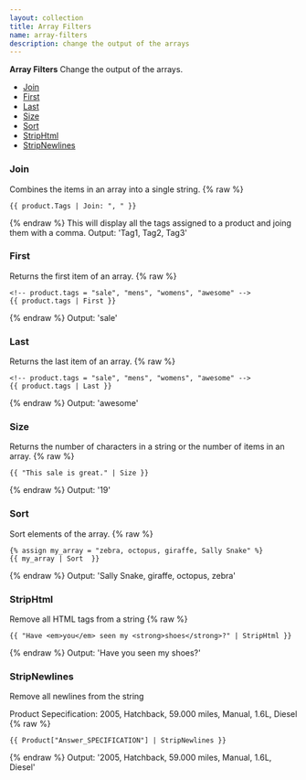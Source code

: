 ```yaml
---
layout: collection
title: Array Filters
name: array-filters
description: change the output of the arrays
---
```


**Array Filters**
Change the output of the arrays.

* [Join](#join) 
* [First](#first) 
* [Last](#last) 
* [Size](#size) 
* [Sort](#sort)
* [StripHtml](#striphtml)
* [StripNewlines](#stripnewlines)

<a name="join"></a>
### Join 
Combines the items in an array into a single string.
{% raw %}
```liquid
{{ product.Tags | Join: ", " }}
```
{% endraw %}
This will display all the tags assigned to a product and joing them with a comma.
Output: 'Tag1, Tag2, Tag3'

<a name="first"></a>
### First 
Returns the first item of an array.
{% raw %}
```liquid
<!-- product.tags = "sale", "mens", "womens", "awesome" -->
{{ product.tags | First }}
```
{% endraw %}
Output: 'sale'

<a name="last"></a>
### Last 
Returns the last item of an array.
{% raw %}
```liquid
<!-- product.tags = "sale", "mens", "womens", "awesome" -->
{{ product.tags | Last }}
```
{% endraw %}
Output: 'awesome'

<a name="size"></a>
### Size 
Returns the number of characters in a string or the number of items in an array. 
{% raw %}
```liquid
{{ "This sale is great." | Size }}
```
{% endraw %}
Output: '19'

<a name="sort"></a>
### Sort 
Sort elements of the array.
{% raw %}
```liquid
{% assign my_array = "zebra, octopus, giraffe, Sally Snake" %}
{{ my_array | Sort  }}
```
{% endraw %}
Output: 'Sally Snake, giraffe, octopus, zebra'

<a name="striphtml"></a>
### StripHtml 
Remove all HTML tags from a string
{% raw %}
```liquid
{{ "Have <em>you</em> seen my <strong>shoes</strong>?" | StripHtml }}
```
{% endraw %}
Output: 'Have you seen my shoes?'

<a name="stripnewlines"></a>
### StripNewlines 
Remove all newlines from the string

Product Sepecification: 2005, Hatchback,
59.000 miles, Manual,
1.6L, Diesel
{% raw %}
```liquid
{{ Product["Answer_SPECIFICATION"] | StripNewlines }}
```
{% endraw %}
Output: '2005, Hatchback, 59.000 miles, Manual, 1.6L, Diesel'